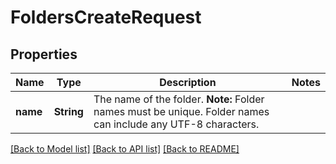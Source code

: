 # FoldersCreateRequest

## Properties

Name | Type | Description | Notes
------------ | ------------- | ------------- | -------------
**name** | **String** | The name of the folder.  **Note:** Folder names must be unique. Folder names can include any UTF-8 characters. | 

[[Back to Model list]](../README.md#documentation-for-models) [[Back to API list]](../README.md#documentation-for-api-endpoints) [[Back to README]](../README.md)


